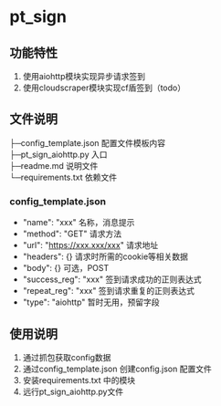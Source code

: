 # pt_sign

## 功能特性

1. 使用aiohttp模块实现异步请求签到
2. 使用cloudscraper模块实现cf盾签到（todo）

## 文件说明

├─config_template.json                  配置文件模板内容  
├─pt_sign_aiohttp.py                    入口  
├─readme.md                             说明文件  
└─requirements.txt                      依赖文件  

### config_template.json

- "name": "xxx"                           名称，消息提示
- "method": "GET"                         请求方法
- "url": "https://xxx.xxx/xxx"            请求地址
- "headers": {}                           请求时所需的cookie等相关数据
- "body": {}                              可选，POST
- "success_reg": "xxx"                    签到请求成功的正则表达式
- "repeat_reg": "xxx"                     签到请求重复的正则表达式
- "type": "aiohttp"                       暂时无用，预留字段

## 使用说明

1. 通过抓包获取config数据
2. 通过config_template.json 创建config.json 配置文件
3. 安装requirements.txt 中的模块
4. 远行pt_sign_aiohttp.py文件
